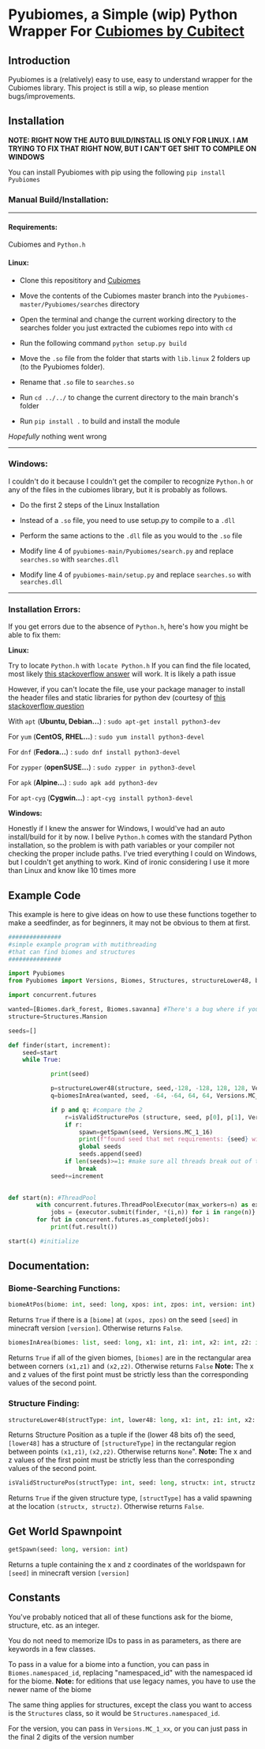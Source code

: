 # Pyubiomes, a Simple (wip) Python Wrapper For [Cubiomes by Cubitect](https://github.com/Cubitect/cubiomes)
## Introduction
Pyubiomes is a (relatively) easy to use, easy to understand wrapper for the Cubiomes library. This project is still a wip, so please mention bugs/improvements. 

## Installation

**NOTE: RIGHT NOW THE AUTO BUILD/INSTALL IS ONLY FOR LINUX. I AM TRYING TO FIX THAT RIGHT NOW, BUT I CAN'T GET SHIT TO COMPILE ON WINDOWS**

You can install Pyubiomes with pip using the following
```pip install Pyubiomes```

### Manual Build/Installation:
___
#### Requirements:

 Cubiomes and `Python.h`
 


#### Linux: 

- Clone this reposititory and [Cubiomes](https://github.com/Cubitect/cubiomes)

- Move the contents of the Cubiomes master branch into the `Pyubiomes-master/Pyubiomes/searches` directory
- Open the terminal and change the current working directory to the searches folder you just extracted the cubiomes repo into with `cd` 
- Run the following command `python setup.py build`
- Move the `.so` file from the folder that starts with `lib.linux` 2 folders up (to the Pyubiomes folder). 
- Rename that `.so` file to `searches.so`
- Run `cd ../../` to change the current directory to the main branch's folder
- Run `pip install .` to build and install the module

*Hopefully* nothing went wrong

___
### Windows:

I couldn't do it because I couldn't get the compiler to recognize `Python.h` or any of the files in the cubiomes library, but it is probably as follows.
 - Do the first 2 steps of the Linux  Installation

 - Instead of a `.so` file, you need to use setup.py to compile to a `.dll`
 - Perform the same actions to the `.dll` file as you would to the `.so` file
 - Modify line 4 of `pyubiomes-main/Pyubiomes/search.py` and replace `searches.so` with `searches.dll`
 - Modify line 4 of `pyubiomes-main/setup.py` and replace `searches.so` with `searches.dll`

___
### Installation Errors:

 If you get errors due to the absence of `Python.h`, here's how you might be able to fix them:


 **Linux:** 

Try to locate `Python.h` with `locate Python.h` If you can find the file located, most likely [this stackoverflow answer](stackoverflow.com/a/19344978/4954434) will work. It is likely a path issue



However, if you can't locate the file, use your package manager to install the header files and static libraries for python dev (courtesy of [this stackoverflow question](https://stackoverflow.com/questions/21530577/fatal-error-python-h-no-such-file-or-directory)

With `apt` (**Ubuntu, Debian...**)
:
`sudo apt-get install python3-dev`

For `yum` (**CentOS, RHEL...**)
:
`sudo yum install python3-devel`

For `dnf` (**Fedora...**)
:
`sudo dnf install python3-devel`

For `zypper` (**openSUSE...**)
:
`sudo zypper in python3-devel`

For `apk` (**Alpine...**)
:
`sudo apk add python3-dev `

For `apt-cyg` (**Cygwin...**)
:
`apt-cyg install python3-devel`

**Windows:**

Honestly if I knew the answer for Windows, I would've had an auto install/build for it by now. I belive `Python.h` comes with the standard Python installation, so the problem is with path variables or your compiler not checking the proper include paths. I've tried everything I could on Windows, but I couldn't get anything to work. Kind of ironic considering I use it more than Linux and know like 10 times more 

## Example Code
This example is here to give ideas on how to use these functions together to make a seedfinder, as for beginners, it may not be obvious to them at first. 
```python
###############
#simple example program with mutithreading
#that can find biomes and structures
###############

import Pyubiomes
from Pyubiomes import Versions, Biomes, Structures, structureLower48, biomesInArea, isValidStructurePos, getSpawn

import concurrent.futures

wanted=[Biomes.dark_forest, Biomes.savanna] #There's a bug where if you only pass a list with 1 element, the program crashes.
structure=Structures.Mansion

seeds=[]

def finder(start, increment):
	seed=start
	while True:

			print(seed)

			p=structureLower48(structure, seed,-128, -128, 128, 128, Versions.MC_1_16) #check region for structure
			q=biomesInArea(wanted, seed, -64, -64, 64, 64, Versions.MC_1_16) #check region for list of biomes

			if p and q: #compare the 2
				r=isValidStructurePos (structure, seed, p[0], p[1], Versions.MC_1_16) #if there is a structure
				if r:
					spawn=getSpawn(seed, Versions.MC_1_16)
					print(f"found seed that met requirements: {seed} with structure at {p}, and a world spawn of {spawn}")
					global seeds
					seeds.append(seed)
				if len(seeds)>=1: #make sure all threads break out of the loop
					break
			seed+=increment
				

def start(n): #ThreadPool
		with concurrent.futures.ThreadPoolExecutor(max_workers=n) as executor:
			jobs = {executor.submit(finder, *(i,n)) for i in range(n)}
		for fut in concurrent.futures.as_completed(jobs):
			print(fut.result())

start(4) #initialize

```
## Documentation:

### Biome-Searching Functions:

```python
biomeAtPos(biome: int, seed: long, xpos: int, zpos: int, version: int)
```
Returns ```True``` if there is a ```[biome]``` at ```(xpos, zpos)``` on the seed ```[seed]``` in minecraft version ```[version]```. Otherwise returns ```False```. 


```python
biomesInArea(biomes: list, seed: long, x1: int, z1: int, x2: int, z2: int, version: int)
```
Returns `True` if all of the given biomes, `[biomes]` are in the rectangular area between corners `(x1,z1)` and `(x2,z2)`. Otherwise returns `False`
**Note:** The x and z values of the first point must be strictly less than the corresponding values of the second point.

### Structure Finding:
```python 
structureLower48(structType: int, lower48: long, x1: int, z1: int, x2: int, z2: int, version: int)
```
Returns Structure Position as a tuple if the (lower 48 bits of) the seed, `[lower48]` has a structure of `[structureType]` in the rectangular region between points `(x1,z1)`, `(x2,z2)`. Otherwise returns `None`". **Note:** The x and z values of the first point must be strictly less than the corresponding values of the second point.


```python 
isValidStructurePos(structType: int, seed: long, structx: int, structz: int, version: int)
```
Returns `True` if the given structure type, `[structType]` has a valid spawning at the location `(structx, structz)`. Otherwise returns `False`.

## Get World Spawnpoint

```python
getSpawn(seed: long, version: int)
```
Returns a tuple containing the x and z coordinates of the worldspawn for `[seed]` in minecraft version `[version]`

## Constants
You've probably noticed that all of these functions ask for the biome, structure, etc. as an integer.

You do not need to memorize IDs to pass in as parameters, as there are keywords in a few classes.

To pass in a value for a biome into a function, you can pass in `Biomes.namespaced_id`, replacing "namespaced_id" with the namespaced id for the biome.  **Note:** for editions that use legacy names, you have to use the newer name of the biome


The same thing applies for structures, except the class you want to access is the `Structures` class, so it would be `Structures.namespaced_id`.

For the version, you can pass in `Versions.MC_1_xx`, or you can just pass in the final 2 digits of the version number
